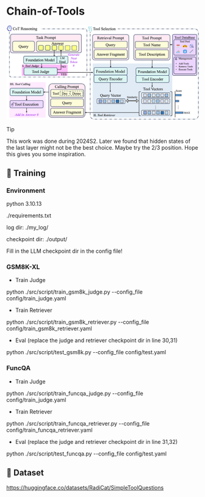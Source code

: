 # Chain-of-Tools

![](assets/CoTools.jpg)

> [!TIP]
>
> This work was done during 2024S2. Later we found that hidden states of the last layer might not be the best choice. Maybe try the 2/3 position. Hope this gives you some inspiration.



## 🚀 Training

### Environment

python 3.10.13

./requirements.txt

log dir: ./my_log/

checkpoint dir: ./output/

Fill in the LLM checkpoint dir in the config file!

### GSM8K-XL

- Train Judge

python ./src/script/train_gsm8k_judge.py --config_file config/train_judge.yaml

- Train Retriever

python ./src/script/train_gsm8k_retriever.py --config_file config/train_gsm8k_retriever.yaml

- Eval (replace the judge and retriever checkpoint dir in line 30,31)

python ./src/script/test_gsm8k.py --config_file config/test.yaml

### FuncQA

- Train Judge

python ./src/script/train_funcqa_judge.py --config_file config/train_judge.yaml

- Train Retriever

python ./src/script/train_funcqa_retriever.py --config_file config/train_funcqa_retriever.yaml

- Eval (replace the judge and retriever checkpoint dir in line 31,32)

python ./src/script/test_funcqa.py --config_file config/test.yaml

## 🤗 Dataset

https://huggingface.co/datasets/RadiCat/SimpleToolQuestions
